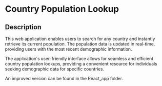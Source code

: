 # Country Population Lookup

## Description

This web application enables users to search for any country and instantly retrieve its current population. The population data is updated in real-time, providing users with the most recent demographic information.

The application's user-friendly interface allows for seamless and efficient country population lookups, providing a convenient resource for individuals seeking demographic data for specific countries.

An improved version can be found in the React_app folder.

